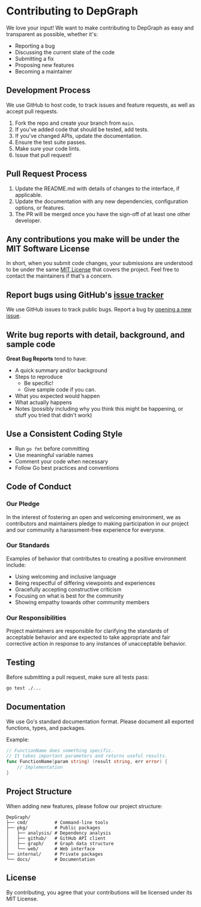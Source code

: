 # Contributing to DepGraph

We love your input! We want to make contributing to DepGraph as easy and transparent as possible, whether it's:

- Reporting a bug
- Discussing the current state of the code
- Submitting a fix
- Proposing new features
- Becoming a maintainer

## Development Process

We use GitHub to host code, to track issues and feature requests, as well as accept pull requests.

1. Fork the repo and create your branch from `main`.
2. If you've added code that should be tested, add tests.
3. If you've changed APIs, update the documentation.
4. Ensure the test suite passes.
5. Make sure your code lints.
6. Issue that pull request!

## Pull Request Process

1. Update the README.md with details of changes to the interface, if applicable.
2. Update the documentation with any new dependencies, configuration options, or features.
3. The PR will be merged once you have the sign-off of at least one other developer.

## Any contributions you make will be under the MIT Software License

In short, when you submit code changes, your submissions are understood to be under the same [MIT License](http://choosealicense.com/licenses/mit/) that covers the project. Feel free to contact the maintainers if that's a concern.

## Report bugs using GitHub's [issue tracker](https://github.com/yourusername/DepGraph/issues)

We use GitHub issues to track public bugs. Report a bug by [opening a new issue](https://github.com/yourusername/DepGraph/issues/new).

## Write bug reports with detail, background, and sample code

**Great Bug Reports** tend to have:

- A quick summary and/or background
- Steps to reproduce
  - Be specific!
  - Give sample code if you can.
- What you expected would happen
- What actually happens
- Notes (possibly including why you think this might be happening, or stuff you tried that didn't work)

## Use a Consistent Coding Style

* Run `go fmt` before committing
* Use meaningful variable names
* Comment your code when necessary
* Follow Go best practices and conventions

## Code of Conduct

### Our Pledge

In the interest of fostering an open and welcoming environment, we as contributors and maintainers pledge to making participation in our project and our community a harassment-free experience for everyone.

### Our Standards

Examples of behavior that contributes to creating a positive environment include:

* Using welcoming and inclusive language
* Being respectful of differing viewpoints and experiences
* Gracefully accepting constructive criticism
* Focusing on what is best for the community
* Showing empathy towards other community members

### Our Responsibilities

Project maintainers are responsible for clarifying the standards of acceptable behavior and are expected to take appropriate and fair corrective action in response to any instances of unacceptable behavior.

## Testing

Before submitting a pull request, make sure all tests pass:

```bash
go test ./...
```

## Documentation

We use Go's standard documentation format. Please document all exported functions, types, and packages.

Example:
```go
// FunctionName does something specific.
// It takes important parameters and returns useful results.
func FunctionName(param string) (result string, err error) {
    // Implementation
}
```

## Project Structure

When adding new features, please follow our project structure:

```
DepGraph/
├── cmd/          # Command-line tools
├── pkg/          # Public packages
│   ├── analysis/ # Dependency analysis
│   ├── github/   # GitHub API client
│   ├── graph/    # Graph data structure
│   └── web/      # Web interface
├── internal/     # Private packages
└── docs/         # Documentation
```

## License

By contributing, you agree that your contributions will be licensed under its MIT License. 